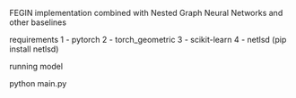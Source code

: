 FEGIN implementation combined with Nested Graph Neural Networks and other baselines


requirements
1 - pytorch
2 - torch_geometric
3 - scikit-learn
4 - netlsd (pip install netlsd)


running model

python main.py
